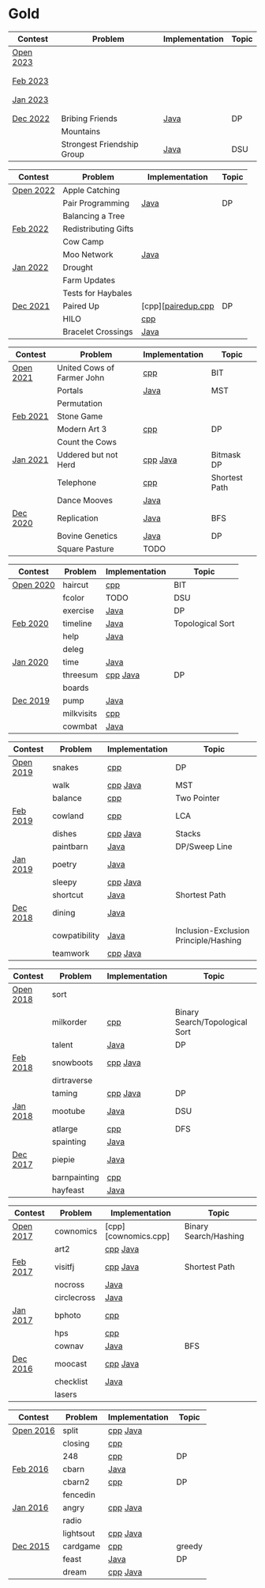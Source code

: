 # Gold
| Contest                                                    | Problem | Implementation | Topic |
|------------------------------------------------------------|---------|----------------|-------|
| [Open 2023](http://usaco.org/index.php?page=open23results) |  |  |  | 
|                                                            |  |  |  |
|                                                            |  |
| [Feb 2023](http://usaco.org/index.php?page=feb23results)   |  |  
|                                                            |  |  |  |
|                                                            |  |
| [Jan 2023](http://usaco.org/index.php?page=jan23results)   |  |  |  |
|                                                            |  |  |  |
|                                                            |  |  | 
| [Dec 2022](http://usaco.org/index.php?page=dec22results)   | Bribing Friends | [Java][bribing.java] | DP |
|                                                            | Mountains |  | |
|                                                            | Strongest Friendship Group | [Java][friendship.java] | DSU |

[bribing.java]: 2022-2023/Dec%202022/Gold/bribing.java
[friendship.java]: 2022-2023/Dec%202022/Gold/friendship.java



| Contest                                                    | Problem | Implementation | Topic |
|------------------------------------------------------------|---------|----------------|-------|
| [Open 2022](http://usaco.org/index.php?page=open22results) | Apple Catching |  |  | 
|                                                            | Pair Programming | [Java][pairprogramming.java] | DP |
|                                                            | Balancing a Tree |
| [Feb 2022](http://usaco.org/index.php?page=feb22results)   | Redistributing Gifts |  
|                                                            | Cow Camp |  |  |
|                                                            | Moo Network | [Java][moonetwork.java] | |
| [Jan 2022](http://usaco.org/index.php?page=jan22results)   | Drought |  |  |
|                                                            | Farm Updates |  |  |
|                                                            | Tests for Haybales |  | 
| [Dec 2021](http://usaco.org/index.php?page=dec21results)   | Paired Up | [cpp][[pairedup.cpp] | DP |
|                                                            | HILO | [cpp][hilo.cpp] | |
|                                                            | Bracelet Crossings | [Java][braceletcrossings.java] |

[pairprogramming.java]: 2021-2022/Open%202022/Gold/pairprogramming.java
[moonetwork.java]: 2021-2022/Feb%202022/Gold/moonetwork.java
[pairedup.cpp]: 2021-2022/Dec%202021/Gold/pairedup.cpp
[hilo.cpp]: 2021-2022/Dec%202021/Gold/hilo.cpp
[braceletcrossings.java]: 2021-2022/Dec%202021/Gold/braceletcrossings.java


| Contest                                                    | Problem | Implementation | Topic |
|------------------------------------------------------------|---------|----------------|-------|
| [Open 2021](http://usaco.org/index.php?page=open21results) | United Cows of Farmer John | [cpp][united.cpp] | BIT | 
|                                                            | Portals | [Java][portals.java] | MST |
|                                                            | Permutation |
| [Feb 2021](http://usaco.org/index.php?page=feb21results)   | Stone Game |  
|                                                            | Modern Art 3 | [cpp][art3.cpp] | DP |
|                                                            | Count the Cows |
| [Jan 2021](http://usaco.org/index.php?page=jan21results)   | Uddered but not Herd | [cpp][uddered.cpp] [Java][uddered.java] | Bitmask DP |
|                                                            | Telephone | [cpp][telephone.cpp] | Shortest Path |
|                                                            | Dance Mooves | [Java][dancemooves.java] | 
| [Dec 2020](http://usaco.org/index.php?page=dec20results)   | Replication | [Java][replication.java] | BFS |
|                                                            | Bovine Genetics | [Java][bovgenetics.java] | DP |
|                                                            | Square Pasture | TODO |

[united.cpp]: 2020-2021/Open%202021/Gold/united.cpp
[portals.java]: 2020-2021/Open%202021/Gold/portals.java
[art3.cpp]: 2020-2021/Feb%202021/Gold/art3.cpp
[uddered.cpp]: 2020-2021/Jan%202021/Gold/uddered.cpp
[uddered.java]: 2020-2021/Jan%202021/Gold/uddered.java
[telephone.cpp]: 2020-2021/Jan%202021/Gold/telephone.cpp
[dancemooves.java]: 2020-2021/Jan%202021/Gold/dancemooves.java
[replication.java]: 2020-2021/Dec%202020/Gold/replication.java
[bovgenetics.java]: 2020-2021/Dec%202020/Gold/bovgenetics.java


| Contest                                                    | Problem | Implementation | Topic |
|------------------------------------------------------------|---------|----------------|-------|
| [Open 2020](http://usaco.org/index.php?page=open20results) | haircut | [cpp][haircut.cpp] | BIT |
|                                                            | fcolor | TODO | DSU |
|                                                            | exercise | [Java][exercise.java] | DP |
| [Feb 2020](http://usaco.org/index.php?page=feb20results)   | timeline | [Java][timeline.java] | Topological Sort |
|                                                            | help | [Java][help.java] |
|                                                            | deleg |
| [Jan 2020](http://usaco.org/index.php?page=jan20results)   | time | [Java][time.java] |
|                                                            | threesum | [cpp][threesum.cpp] [Java][threesum.java] | DP |
|                                                            | boards |
| [Dec 2019](http://usaco.org/index.php?page=dec19results)   | pump | [Java][pump.java] |
|                                                            | milkvisits | [cpp][milkvisits.cpp] | 
|                                                            | cowmbat | [Java][cowmbat.java] |

[haircut.cpp]: 2019-2020/Open%202020/Gold/haircut.cpp
[fcolor.cpp]: 2019-2020/Open%202020/Gold/fcolor.cpp
[exercise.java]: 2019-2020/Open%202020/Gold/exercise.java
[timeline.java]: 2019-2020/Feb%202020/Gold/timeline.java
[help.java]: 2019-2020/Jan%202020/Gold/help.java
[time.java]: 2019-2020/Jan%202020/Gold/time.java
[threesum.cpp]: 2019-2020/Jan%202020/Gold/threesum.cpp
[threesum.java]: 2019-2020/Jan%202020/Gold/threesum.java
[pump.java]: 2019-2020/Dec%202019/Gold/pump.java
[milkvisits.cpp]: 2019-2020/Dec%202019/Gold/milkvisits.cpp
[cowmbat.java]: 2019-2020/Dec%202019/Gold/cowmbat.java


| Contest                                                    | Problem | Implementation | Topic |
|------------------------------------------------------------|---------|----------------|-------|
| [Open 2019](http://usaco.org/index.php?page=open19results) | snakes | [cpp][snakes.cpp] | DP |
|                                                            | walk | [cpp][walk.cpp] [Java][walk.java] | MST |
|                                                            | balance | [cpp][balance.cpp] | Two Pointer |
| [Feb 2019](http://usaco.org/index.php?page=feb19results)   | cowland | [cpp][cowland.cpp] | LCA |
|                                                            | dishes | [cpp][dishes.cpp] [Java][dishes.java] | Stacks |
|                                                            | paintbarn | [Java][paintbarn.java] | DP/Sweep Line |
| [Jan 2019](http://usaco.org/index.php?page=jan19results)   | poetry | [Java][poetry.java] |
|                                                            | sleepy | [cpp][sleepy.cpp] [Java][sleepy.java] |
|                                                            | shortcut | [Java][shortcut.java] | Shortest Path |
| [Dec 2018](http://usaco.org/index.php?page=dec18results)   | dining | [Java][dining.java] |
|                                                            | cowpatibility | [Java][cowpatibility.java] | Inclusion-Exclusion Principle/Hashing |
|                                                            | teamwork | [cpp][teamwork.cpp] [Java][teamwork.java] |

[snakes.cpp]: 2018-2019/Open%202019/Gold/snakes.cpp
[walk.cpp]: 2018-2019/Open%202019/Gold/walk.cpp
[balance.cpp]: 2018-2019/Open%202019/Gold/balance.cpp
[walk.java]: 2018-2019/Open%202019/Gold/walk.java
[cowland.cpp]: 2018-2019/Feb%202019/Gold/cowland.cpp
[dishes.cpp]: 2018-2019/Feb%202019/Gold/dishes.cpp
[dishes.java]: 2018-2019/Feb%202019/Gold/dishes.java
[paintbarn.java]: 2018-2019/Feb%202019/Gold/paintbarn.java
[poetry.java]: 2018-2019/Jan%202019/Gold/poetry.java
[sleepy.cpp]: 2018-2019/Jan%202019/Gold/sleepy.cpp
[sleepy.java]: 2018-2019/Jan%202019/Gold/sleepy.java
[shortcut.java]: 2018-2019/Jan%202019/Gold/shortcut.java
[dining.java]: 2018-2019/Dec%202018/Gold/dining.java
[cowpatibility.java]: 2018-2019/Dec%202018/Gold/cowpatibility.java
[teamwork.cpp]: 2018-2019/Dec%202018/Gold/teamwork.cpp
[teamwork.java]: 2018-2019/Dec%202018/Gold/teamwork.java


| Contest                                                    | Problem | Implementation | Topic |
|------------------------------------------------------------|---------|----------------|-------|
| [Open 2018](http://usaco.org/index.php?page=open18results) | sort | 
|                                                            | milkorder | [cpp][milkorder.cpp] | Binary Search/Topological Sort |
|                                                            | talent | [Java][talent.java] | DP | 
| [Feb 2018](http://usaco.org/index.php?page=feb18results)   | snowboots | [cpp][snowboots.cpp] [Java][snowboots.java] |
|                                                            | dirtraverse | 
|                                                            | taming | [cpp][taming.java] [Java][taming.java] | DP |
| [Jan 2018](http://usaco.org/index.php?page=jan18results)   | mootube | [Java][mootube.java] | DSU |
|                                                            | atlarge | [cpp][atlarge.cpp] | DFS |
|                                                            | spainting | [Java][spainting.java] |
| [Dec 2017](http://usaco.org/index.php?page=dec17results)   | piepie | [Java][piepie.java] |
|                                                            | barnpainting | [cpp][barnpainting.cpp] | 
|                                                            | hayfeast | [Java][hayfeast.java] |

[milkorder.cpp]: 2017-2018/Open%202018/Gold/milkorder.cpp
[talent.java]: 2017-2018/Open%202018/Gold/talent.java
[snowboots.cpp]: 2017-2018/Feb%202018/Gold/snowboots.cpp
[snowboots.java]: 2017-2018/Feb%202018/Gold/snowboots.java
[taming.cpp]: 2017-2018/Feb%202018/Gold/taming.cpp
[taming.java]: 2017-2018/Feb%202018/Gold/taming.java
[mootube.java]: 2017-2018/Jan%202018/Gold/mootube.java
[atlarge.cpp]: 2017-2018/Jan%202018/Gold/atlarge.cpp
[spainting.java]: 2017-2018/Jan%202018/Gold/spainting.java
[piepie.java]: 2017-2018/Dec%202017/Gold/piepie.java
[barnpainting.cpp]: 2017-2018/Dec%202017/Gold/barnpainting.cpp
[hayfeast.java]: 2017-2018/Dec%202017/Gold/hayfeast.java


| Contest                                                    | Problem | Implementation | Topic |
|------------------------------------------------------------|---------|----------------|-------|
| [Open 2017](http://usaco.org/index.php?page=open17results) | cownomics | [cpp][cownomics.cpp] | Binary Search/Hashing |
|                                                            | art2 | [cpp][art2.cpp] [Java][art2.java] |
| [Feb 2017](http://usaco.org/index.php?page=feb17results)   | visitfj | [cpp][visitfj.cpp] [Java][visitfj.java] | Shortest Path |
|                                                            | nocross | [Java][nocross.java]
|                                                            | circlecross | [Java][circlecross.java]
| [Jan 2017](http://usaco.org/index.php?page=jan17results)   | bphoto | [cpp][bphoto.cpp] | 
|                                                            | hps | [cpp][hps.cpp] | 
|                                                            | cownav | [Java][cownav.java] | BFS |
| [Dec 2016](http://usaco.org/index.php?page=dec16results)   | moocast | [cpp][moocast.cpp] [Java][moocast.java] |
|                                                            | checklist | [Java][checklist.java] | 
|                                                            | lasers | 


[cownomics2.cpp]: 2016-2017/Open%202017/Gold/cownomics.cpp
[art2.cpp]: 2016-2017/Open%202017/Gold/art2.cpp
[art2.java]: 2016-2017/Open%202017/Gold/art2.java
[visitfj.cpp]: 2016-2017/Feb%202017/Gold/visitfj.cpp
[visitfj.java]: 2016-2017/Feb%202017/Gold/visitfj.java 
[nocross.java]: 2016-2017/Feb%202017/Gold/nocross.java
[circlecross.java]: 2016-2017/Feb%202017/Gold/circlecross.java
[bphoto.cpp]: 2016-2017/Jan%202017/Gold/bphoto.cpp
[hps.cpp]: 2016-2017/Jan%202017/Gold/hps.cpp
[cownav.java]: 2016-2017/Jan%202017/Gold/cownav.java
[moocast.cpp]: 2016-2017/Dec%202016/Gold/moocast.cpp
[moocast.java]: 2016-2017/Dec%202016/Gold/moocast.java
[checklist.java]: 2016-2017/Dec%202016/Gold/checklist.java


| Contest                                                    | Problem | Implementation | Topic |
|------------------------------------------------------------|---------|----------------|-------|
| [Open 2016](http://usaco.org/index.php?page=open16results) | split | [cpp][split.cpp] [Java][split.java] | 
|                                                            | closing | [cpp][closing.cpp] |
|                                                            | 248 | [cpp][248.cpp] | DP |
| [Feb 2016](http://usaco.org/index.php?page=feb16results)   | cbarn | [Java][cbarn.java] | 
|                                                            | cbarn2 | [cpp][cbarn2.cpp] | DP |
|                                                            | fencedin | 
| [Jan 2016](http://usaco.org/index.php?page=jan16results)   | angry | [cpp][angry.cpp] [Java][angry.java]
|                                                            | radio | 
|                                                            | lightsout | [cpp][lightsout.cpp] [Java][lightsout.java]
| [Dec 2015](http://usaco.org/index.php?page=dec15results)   | cardgame | [cpp][cardgame.cpp] | greedy |
|                                                            | feast | [Java][feast.java] | DP |
|                                                            | dream | [cpp][dream.cpp] [Java][dream.java] | 

[split.cpp]: 2015-2016/Open%202016/Gold/split.cpp
[split.java]: 2015-2016/Open%202016/Gold/split.java
[closing.cpp]: 2015-2016/Open%202016/Gold/closing.cpp
[248.cpp]: 2015-2016/Open%202016/Gold/248.cpp
[cbarn.java]: 2015-2016/Feb%202016/Gold/cbarn.java
[cbarn2.cpp]: 2015-2016/Feb%202016/Gold/cbarn2.cpp
[angry.cpp]: 2015-2016/Jan%202016/Gold/angry.cpp
[angry.java]: 2015-2016/Jan%202016/Gold/angry.java
[lightsout.cpp]: 2015-2016/Jan%202016/Gold/lightsout.cpp
[lightsout.java]: 2015-2016/Jan%202016/Gold/lightsout.java
[cardgame.cpp]: 2015-2016/Dec%202015/Gold/cardgame.cpp
[feast.java]: 2015-2016/Dec%202015/Gold/feast.java
[dream.cpp]: 2015-2016/Dec%202015/Gold/dream.cpp
[dream.java]: 2015-2016/Dec%202015/Gold/dream.java
